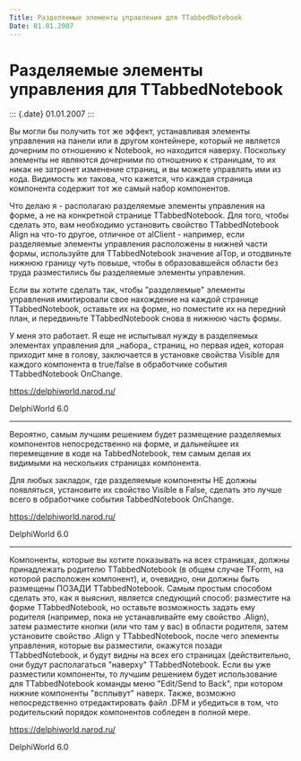 ```yaml
---
Title: Разделяемые элементы управления для TTabbedNotebook
Date: 01.01.2007
---
```



Разделяемые элементы управления для TTabbedNotebook
===================================================

::: {.date}
01.01.2007
:::

Вы могли бы получить тот же эффект, устанавливая элементы управления на
панели или в другом контейнере, который не является дочерним по
отношению к Notebook, но находится наверху. Поскольку элементы не
являются дочерними по отношению к страницам, то их никак не затронет
изменение страниц, и вы можете управлять ими из кода. Видимость же
такова, что кажется, что каждая страница компонента содержит тот же
самый набор компонентов.

Что делаю я - располагаю разделяемые элементы управления на форме, а
не на конкретной странице TTabbedNotebook. Для того, чтобы сделать это,
вам необходимо установить свойство TTabbedNotebook Align на что-то
другое, отличное от alClient - например, если разделяемые элементы
управления расположены в нижней части формы, используйте для
TTabbedNotebook значение alTop, и отодвиньте нижнюю границу чуть повыше,
чтобы в образовавшейся области без труда разместились бы разделяемые
элементы управления.

Если вы хотите сделать так, чтобы "разделяемые" элементы управления
имитировали свое нахождение на каждой странице TTabbedNotebook, оставьте
их на форме, но поместите их на передний план, и передвиньте
TTabbedNotebook снова в нижнюю часть формы.

У меня это работает. Я еще не испытывал нужду в разделяемых элементах
управления для \_набора\_ страниц, но первая идея, которая приходит мне
в голову, заключается в установке свойства Visible для каждого
компонента в true/false в обработчике события TTabbedNotebook OnChange.

<https://delphiworld.narod.ru/>

DelphiWorld 6.0

------------------------------------------------------------------------

Вероятно, самым лучшим решением будет размещение разделяемых компонентов
непосредственно на форме, и дальнейшее их перемещение в коде на
TabbedNotebook, тем самым делая их видимыми на нескольких страницах
компонента.

Для любых закладок, где разделяемые компоненты НЕ должны появляться,
установите их свойство Visible в False, сделать это лучше всего в
обработчике события TabbedNotebook OnChange.

<https://delphiworld.narod.ru/>

DelphiWorld 6.0

------------------------------------------------------------------------

Компоненты, которые вы хотите показывать на всех страницах, должны
принадлежать родителю TTabbedNotebook (в общем случае TForm, на которой
расположен компонент), и, очевидно, они должны быть размещены ПОЗАДИ
TTabbedNotebook. Самым простым способом сделать это, как я выяснил,
является следующий способ: разместите на форме TTabbedNotebook, но
оставьте возможность задать ему родителя (например, пока не
устанавливайте ему свойство .Align), затем разместите кнопки (или что
там у вас) в области родителя, затем установите свойство .Align у
TTabbedNotebook, после чего элементы управления, которые вы разместили,
окажутся позади TTabbedNotebook, и будут видны на всех его страницах
(действительно, они будут располагаться "наверху" TTabbedNotebook.
Если вы уже разместили компоненты, то лучшим решением будет
использование для TTabbedNotebook команды меню "Edit/Send to Back",
при котором нижние компоненты "всплывут" наверх. Также, возможно
непосредственно отредактировать файл .DFM и убедиться в том, что
родительский порядок компонентов собледен в полной мере.

<https://delphiworld.narod.ru/>

DelphiWorld 6.0
